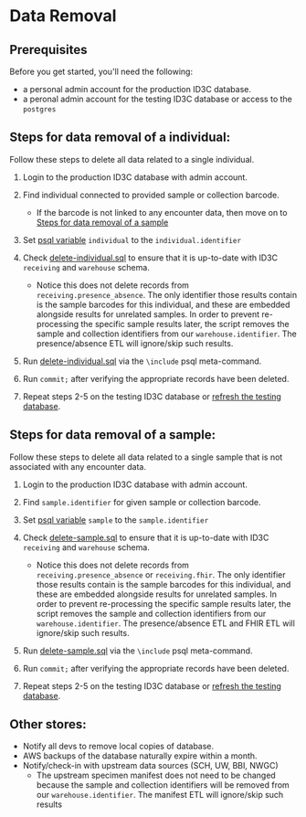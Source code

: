 # Data Removal

## Prerequisites
Before you get started, you'll need the following:

* a personal admin account for the production ID3C database.
* a peronal admin account for the testing ID3C database or access to the `postgres`

## Steps for data removal of a individual:
Follow these steps to delete all data related to a single individual.
1. Login to the production ID3C database with admin account.
1. Find individual connected to provided sample or collection barcode.
    * If the barcode is not linked to any encounter data, then move on to [Steps for data removal of a sample](#steps-for-data-removal-of-a-sample)
1. Set [psql variable](https://www.postgresql.org/docs/10/app-psql.html#APP-PSQL-VARIABLES) `individual` to the `individual.identifier`
1. Check [delete-individual.sql](./delete-individual.sql) to ensure that it is up-to-date with ID3C `receiving` and `warehouse` schema.

    * Notice this does not delete records from `receiving.presence_absence`. The only identifier those results contain is the sample barcodes for this individual, and these are embedded alongside results for unrelated samples. In order to prevent re-processing the specific sample results later, the script removes the sample and collection identifiers from our `warehouse.identifier`. The presence/absence ETL will ignore/skip such results.

1. Run [delete-individual.sql](./delete-individual.sql) via the `\include` psql meta-command.
1. Run `commit;` after verifying the appropriate records have been deleted.
1. Repeat steps 2-5 on the testing ID3C database or [refresh the testing database](https://github.com/seattleflu/backoffice/blob/master/dev/refresh-database).

## Steps for data removal of a sample:
Follow these steps to delete all data related to a single sample that is not associated with any encounter data.
1. Login to the production ID3C database with admin account.
1. Find `sample.identifier` for given sample or collection barcode.
1. Set [psql variable](https://www.postgresql.org/docs/10/app-psql.html#APP-PSQL-VARIABLES) `sample` to the `sample.identifier`
1. Check [delete-sample.sql](./delete-sample.sql) to ensure that it is up-to-date with ID3C `receiving` and `warehouse` schema.

    * Notice this does not delete records from `receiving.presence_absence` or `receiving.fhir`. The only identifier those results contain is the sample barcodes for this individual, and these are embedded alongside results for unrelated samples. In order to prevent re-processing the specific sample results later, the script removes the sample and collection identifiers from our `warehouse.identifier`. The presence/absence ETL and FHIR ETL will ignore/skip such results.

1. Run [delete-sample.sql](./delete-sample.sql) via the `\include` psql meta-command.
1. Run `commit;` after verifying the appropriate records have been deleted.
1. Repeat steps 2-5 on the testing ID3C database or [refresh the testing database](https://github.com/seattleflu/backoffice/blob/master/dev/refresh-database).

## Other stores:
* Notify all devs to remove local copies of database.
* AWS backups of the database naturally expire within a month.
* Notify/check-in with upstream data sources (SCH, UW, BBI, NWGC)
    * The upstream specimen manifest does not need to be changed because the sample and collection identifiers will be removed from our `warehouse.identifier`. The manifest ETL will ignore/skip such results
